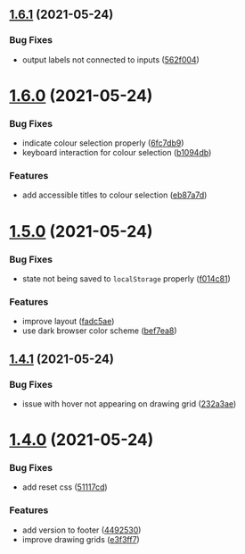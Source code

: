 ## [1.6.1](https://github.com/seleb/fillp-tool/compare/v1.6.0...v1.6.1) (2021-05-24)


### Bug Fixes

* output labels not connected to inputs ([562f004](https://github.com/seleb/fillp-tool/commit/562f00419db16c84b4b48d173c66a4880f5e1e4a))

# [1.6.0](https://github.com/seleb/fillp-tool/compare/v1.5.0...v1.6.0) (2021-05-24)


### Bug Fixes

* indicate colour selection properly ([6fc7db9](https://github.com/seleb/fillp-tool/commit/6fc7db990437b8e6cff29c2355c0eab080999011))
* keyboard interaction for colour selection ([b1094db](https://github.com/seleb/fillp-tool/commit/b1094db26cc579da445045facbe93dd611238c40))


### Features

* add accessible titles to colour selection ([eb87a7d](https://github.com/seleb/fillp-tool/commit/eb87a7d203e256b91d56c7820ff7977997797b52))

# [1.5.0](https://github.com/seleb/fillp-tool/compare/v1.4.1...v1.5.0) (2021-05-24)


### Bug Fixes

* state not being saved to `localStorage` properly ([f014c81](https://github.com/seleb/fillp-tool/commit/f014c81980109b92cf3b5eca426c5f09b2d58e78))


### Features

* improve layout ([fadc5ae](https://github.com/seleb/fillp-tool/commit/fadc5aef54dd52754f0009c7ee8bae71d326f633))
* use dark browser color scheme ([bef7ea8](https://github.com/seleb/fillp-tool/commit/bef7ea847467752aa48ee8c61a2f7157abd74052))

## [1.4.1](https://github.com/seleb/fillp-tool/compare/v1.4.0...v1.4.1) (2021-05-24)


### Bug Fixes

* issue with hover not appearing on drawing grid ([232a3ae](https://github.com/seleb/fillp-tool/commit/232a3ae5bd61403a5e29715c3615d0d4b3071081))

# [1.4.0](https://github.com/seleb/fillp-tool/compare/v1.3.0...v1.4.0) (2021-05-24)


### Bug Fixes

* add reset css ([51117cd](https://github.com/seleb/fillp-tool/commit/51117cd4488bba65f8b4692ee621588ec6c7d8e6))


### Features

* add version to footer ([4492530](https://github.com/seleb/fillp-tool/commit/4492530ca6b63cae19760c9bb0ea6f60e9c3d852))
* improve drawing grids ([e3f3ff7](https://github.com/seleb/fillp-tool/commit/e3f3ff7d7dc3c11786cc6f79e68fa1bc01be363f))
